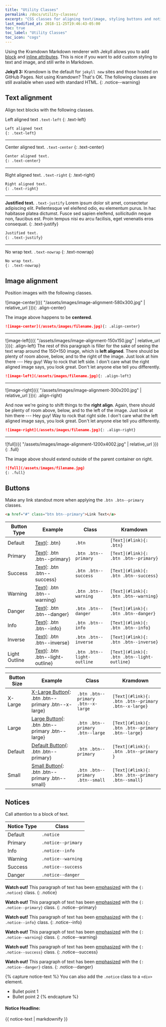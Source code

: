 ```yaml
---
title: "Utility Classes"
permalink: /docs/utility-classes/
excerpt: "CSS classes for aligning text/image, styling buttons and notices, and more."
last_modified_at: 2018-11-25T19:46:43-05:00
toc: true
toc_label: "Utility Classes"
toc_icon: "cogs"
---
```


Using the Kramdown Markdown renderer with Jekyll allows you to add [block](http://kramdown.gettalong.org/quickref.html#block-attributes) and [inline attributes](http://kramdown.gettalong.org/quickref.html#inline-attributes). This is nice if you want to add custom styling to text and image, and still write in Markdown.

**Jekyll 3:** Kramdown is the default for `jekyll new` sites and those hosted on GitHub Pages. Not using Kramdown? That's OK. The following classes are still available when used with standard HTML.
{: .notice--warning}

## Text alignment

Align text blocks with the following classes.

Left aligned text `.text-left`
{: .text-left}

```markdown
Left aligned text
{: .text-left}
```

---

Center aligned text. `.text-center`
{: .text-center}

```markdown
Center aligned text.
{: .text-center}
```

---

Right aligned text. `.text-right`
{: .text-right}

```markdown
Right aligned text.
{: .text-right}
```

---

**Justified text.** `.text-justify` Lorem ipsum dolor sit amet, consectetur adipiscing elit. Pellentesque vel eleifend odio, eu elementum purus. In hac habitasse platea dictumst. Fusce sed sapien eleifend, sollicitudin neque non, faucibus est. Proin tempus nisi eu arcu facilisis, eget venenatis eros consequat.
{: .text-justify}

```markdown
Justified text.
{: .text-justify}
```

---

No wrap text. `.text-nowrap`
{: .text-nowrap}

```markdown
No wrap text.
{: .text-nowrap}
```

## Image alignment

Position images with the following classes.

![image-center]({{ "/assets/images/image-alignment-580x300.jpg" | relative_url }}){: .align-center}

The image above happens to be **centered**.

```markdown
![image-center](/assets/images/filename.jpg){: .align-center}
```

---

![image-left]({{ "/assets/images/image-alignment-150x150.jpg" | relative_url }}){: .align-left} The rest of this paragraph is filler for the sake of seeing the text wrap around the 150×150 image, which is **left aligned**. There should be plenty of room above, below, and to the right of the image. Just look at him there --- Hey guy! Way to rock that left side. I don't care what the right aligned image says, you look great. Don't let anyone else tell you differently.

```markdown
![image-left](/assets/images/filename.jpg){: .align-left}
```

---

![image-right]({{ "/assets/images/image-alignment-300x200.jpg" | relative_url }}){: .align-right}

And now we're going to shift things to the **right align**. Again, there should be plenty of room above, below, and to the left of the image. Just look at him there --- Hey guy! Way to rock that right side. I don't care what the left aligned image says, you look great. Don't let anyone else tell you differently.

```markdown
![image-right](/assets/images/filename.jpg){: .align-right}
```

---

![full]({{ "/assets/images/image-alignment-1200x4002.jpg" | relative_url }})
{: .full}

The image above should extend outside of the parent container on right.

```markdown
![full](/assets/images/filename.jpg)
{: .full}
```

## Buttons

Make any link standout more when applying the `.btn .btn--primary` classes.

```html
<a href="#" class="btn btn--primary">Link Text</a>
```

| Button Type   | Example | Class | Kramdown |
| ------        | ------- | ----- | ------- |
| Default       | [Text](#link){: .btn} | `.btn` | `[Text](#link){: .btn}` |
| Primary       | [Text](#link){: .btn .btn--primary} | `.btn .btn--primary` | `[Text](#link){: .btn .btn--primary}` |
| Success       | [Text](#link){: .btn .btn--success} | `.btn .btn--success` | `[Text](#link){: .btn .btn--success}` |
| Warning       | [Text](#link){: .btn .btn--warning} | `.btn .btn--warning` | `[Text](#link){: .btn .btn--warning}` |
| Danger        | [Text](#link){: .btn .btn--danger} | `.btn .btn--danger` | `[Text](#link){: .btn .btn--danger}` |
| Info          | [Text](#link){: .btn .btn--info} | `.btn .btn--info` | `[Text](#link){: .btn .btn--info}` |
| Inverse       | [Text](#link){: .btn .btn--inverse} | `.btn .btn--inverse` | `[Text](#link){: .btn .btn--inverse}` |
| Light Outline | [Text](#link){: .btn .btn--light-outline} | `.btn .btn--light-outline` | `[Text](#link){: .btn .btn--light-outline}` |

| Button Size | Example | Class | Kramdown |
| ----------- | ------- | ----- | -------- |
| X-Large     | [X-Large Button](#){: .btn .btn--primary .btn--x-large} | `.btn .btn--primary .btn--x-large` | `[Text](#link){: .btn .btn--primary .btn--x-large}` |
| Large       | [Large Button](#){: .btn .btn--primary .btn--large} | `.btn .btn--primary .btn--large` | `[Text](#link){: .btn .btn--primary .btn--large}` |
| Default     | [Default Button](#){: .btn .btn--primary} | `.btn .btn--primary` | `[Text](#link){: .btn .btn--primary }` |
| Small       | [Small Button](#){: .btn .btn--primary .btn--small} | `.btn .btn--primary .btn--small` | `[Text](#link){: .btn .btn--primary .btn--small}` |

## Notices

Call attention to a block of text.

| Notice Type | Class              |
| ----------- | -----              |
| Default     | `.notice`          |
| Primary     | `.notice--primary` |
| Info        | `.notice--info`    |
| Warning     | `.notice--warning` |
| Success     | `.notice--success` |
| Danger      | `.notice--danger`  |

**Watch out!** This paragraph of text has been [emphasized](#) with the `{: .notice}` class.
{: .notice}

**Watch out!** This paragraph of text has been [emphasized](#) with the `{: .notice--primary}` class.
{: .notice--primary}

**Watch out!** This paragraph of text has been [emphasized](#) with the `{: .notice--info}` class.
{: .notice--info}

**Watch out!** This paragraph of text has been [emphasized](#) with the `{: .notice--warning}` class.
{: .notice--warning}

**Watch out!** This paragraph of text has been [emphasized](#) with the `{: .notice--success}` class.
{: .notice--success}

**Watch out!** This paragraph of text has been [emphasized](#) with the `{: .notice--danger}` class.
{: .notice--danger}

{% capture notice-text %}
You can also add the `.notice` class to a `<div>` element.

* Bullet point 1
* Bullet point 2
{% endcapture %}

<div class="notice--info">
  <h4 class="no_toc">Notice Headline:</h4>
  {{ notice-text | markdownify }}
</div>

